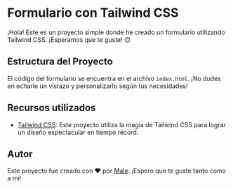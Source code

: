 # Formulario con Tailwind CSS

¡Hola! Este es un proyecto simple donde he creado un formulario utilizando Tailwind CSS. ¡Esperamos que te guste! 😊

## Estructura del Proyecto

El código del formulario se encuentra en el archivo `index.html`. ¡No dudes en echarle un vistazo y personalizarlo según tus necesidades!

## Recursos utilizados

- [Tailwind CSS](https://tailwindcss.com/): Este proyecto utiliza la magia de Tailwind CSS para lograr un diseño espectacular en tiempo récord.

## Autor

Este proyecto fue creado con ❤️ por [Male](https://github.com/Malenagdiaz). ¡Espero que te guste tanto como a mi!
